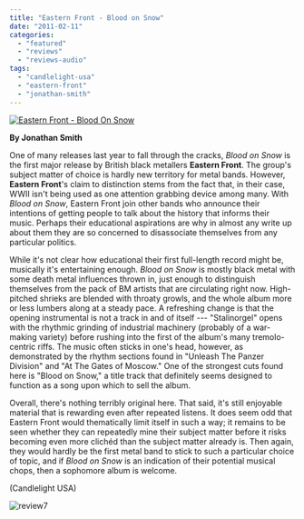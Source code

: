 ```yaml
---
title: "Eastern Front - Blood on Snow"
date: "2011-02-11"
categories: 
  - "featured"
  - "reviews"
  - "reviews-audio"
tags: 
  - "candlelight-usa"
  - "eastern-front"
  - "jonathan-smith"
---
```


[![](http://www.hellbound.ca/wp-content/uploads/2011/02/Eastern-Front-Blood-On-Snow.jpg "Eastern Front - Blood On Snow")](http://www.hellbound.ca/wp-content/uploads/2011/02/Eastern-Front-Blood-On-Snow.jpg)

**By Jonathan Smith**

One of many releases last year to fall through the cracks, _Blood on Snow_ is the first major release by British black metallers **Eastern Front**. The group's subject matter of choice is hardly new territory for metal bands. However, **Eastern Front**'s claim to distinction stems from the fact that, in their case, WWII isn't being used as one attention grabbing device among many. With _Blood on Snow_, Eastern Front join other bands who announce their intentions of getting people to talk about the history that informs their music. Perhaps their educational aspirations are why in almost any write up about them they are so concerned to disassociate themselves from any particular politics.

While it's not clear how educational their first full-length record might be, musically it's entertaining enough. _Blood on Snow_ is mostly black metal with some death metal influences thrown in, just enough to distinguish themselves from the pack of BM artists that are circulating right now. High-pitched shrieks are blended with throaty growls, and the whole album more or less lumbers along at a steady pace. A refreshing change is that the opening instrumental is not a track in and of itself --- "Stalinorgel" opens with the rhythmic grinding of industrial machinery (probably of a war-making variety) before rushing into the first of the album's many tremolo-centric riffs. The music often sticks in one's head, however, as demonstrated by the rhythm sections found in "Unleash The Panzer Division" and "At The Gates of Moscow." One of the strongest cuts found here is "Blood on Snow," a title track that definitely seems designed to function as a song upon which to sell the album.

Overall, there's nothing terribly original here. That said, it's still enjoyable material that is rewarding even after repeated listens. It does seem odd that Eastern Front would thematically limit itself in such a way; it remains to be seen whether they can repeatedly mine their subject matter before it risks becoming even more clichéd than the subject matter already is. Then again, they would hardly be the first metal band to stick to such a particular choice of topic, and if _Blood on Snow_ is an indication of their potential musical chops, then a sophomore album is welcome.

(Candlelight USA)

![](http://www.hellbound.ca/wp-content/uploads/2009/08/review7.png "review7")
